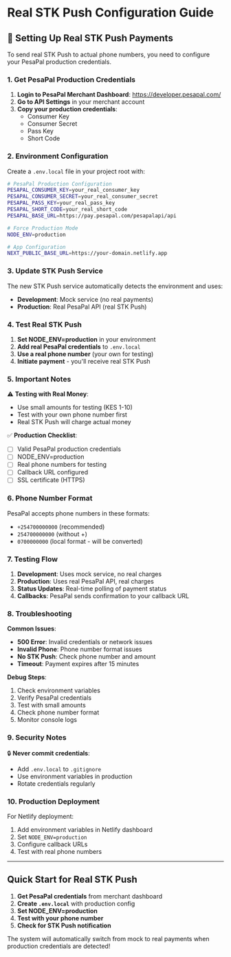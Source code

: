 # Real STK Push Configuration Guide

## 🚀 Setting Up Real STK Push Payments

To send real STK Push to actual phone numbers, you need to configure your PesaPal production credentials.

### 1. Get PesaPal Production Credentials

1. **Login to PesaPal Merchant Dashboard**: https://developer.pesapal.com/
2. **Go to API Settings** in your merchant account
3. **Copy your production credentials**:
   - Consumer Key
   - Consumer Secret  
   - Pass Key
   - Short Code

### 2. Environment Configuration

Create a `.env.local` file in your project root with:

```bash
# PesaPal Production Configuration
PESAPAL_CONSUMER_KEY=your_real_consumer_key
PESAPAL_CONSUMER_SECRET=your_real_consumer_secret
PESAPAL_PASS_KEY=your_real_pass_key
PESAPAL_SHORT_CODE=your_real_short_code
PESAPAL_BASE_URL=https://pay.pesapal.com/pesapalapi/api

# Force Production Mode
NODE_ENV=production

# App Configuration
NEXT_PUBLIC_BASE_URL=https://your-domain.netlify.app
```

### 3. Update STK Push Service

The new STK Push service automatically detects the environment and uses:
- **Development**: Mock service (no real payments)
- **Production**: Real PesaPal API (real STK Push)

### 4. Test Real STK Push

1. **Set NODE_ENV=production** in your environment
2. **Add real PesaPal credentials** to `.env.local`
3. **Use a real phone number** (your own for testing)
4. **Initiate payment** - you'll receive real STK Push

### 5. Important Notes

⚠️ **Testing with Real Money**:
- Use small amounts for testing (KES 1-10)
- Test with your own phone number first
- Real STK Push will charge actual money

✅ **Production Checklist**:
- [ ] Valid PesaPal production credentials
- [ ] NODE_ENV=production
- [ ] Real phone numbers for testing
- [ ] Callback URL configured
- [ ] SSL certificate (HTTPS)

### 6. Phone Number Format

PesaPal accepts phone numbers in these formats:
- `+254700000000` (recommended)
- `254700000000` (without +)
- `0700000000` (local format - will be converted)

### 7. Testing Flow

1. **Development**: Uses mock service, no real charges
2. **Production**: Uses real PesaPal API, real charges
3. **Status Updates**: Real-time polling of payment status
4. **Callbacks**: PesaPal sends confirmation to your callback URL

### 8. Troubleshooting

**Common Issues**:
- **500 Error**: Invalid credentials or network issues
- **Invalid Phone**: Phone number format issues
- **No STK Push**: Check phone number and amount
- **Timeout**: Payment expires after 15 minutes

**Debug Steps**:
1. Check environment variables
2. Verify PesaPal credentials
3. Test with small amounts
4. Check phone number format
5. Monitor console logs

### 9. Security Notes

🔒 **Never commit credentials**:
- Add `.env.local` to `.gitignore`
- Use environment variables in production
- Rotate credentials regularly

### 10. Production Deployment

For Netlify deployment:
1. Add environment variables in Netlify dashboard
2. Set `NODE_ENV=production`
3. Configure callback URLs
4. Test with real phone numbers

---

## Quick Start for Real STK Push

1. **Get PesaPal credentials** from merchant dashboard
2. **Create `.env.local`** with production config
3. **Set NODE_ENV=production**
4. **Test with your phone number**
5. **Check for STK Push notification**

The system will automatically switch from mock to real payments when production credentials are detected!
